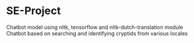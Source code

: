 # SE-Project

Chatbot model using nltk, tensorflow and nltk-dutch-translation module
Chatbot based on searching and identifying cryptids from various locales
